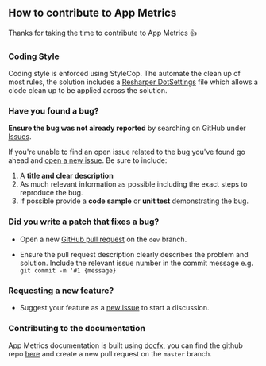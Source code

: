 ## How to contribute to App Metrics

Thanks for taking the time to contribute to App Metrics :+1:

### **Coding Style**

Coding style is enforced using StyleCop. The automate the clean up of most rules, the solution includes a [Resharper DotSettings](https://github.com/alhardy/AppMetrics/blob/master/appmetrics.DotSettings) file which allows a clode clean up to be applied across the solution.

### **Have you found a bug?**

**Ensure the bug was not already reported** by searching on GitHub under [Issues](https://github.com/alhardy/AppMetrics/issues).

If you're unable to find an open issue related to the bug you've found go ahead and [open a new issue](https://github.com/alhardy/AppMetrics/issues/new). Be sure to include:

1. A **title and clear description**
2. As much relevant information as possible including the exact steps to reproduce the bug.
3. If possible provide a **code sample** or **unit test** demonstrating the bug.

### **Did you write a patch that fixes a bug?**

* Open a new [GitHub pull request](https://help.github.com/articles/about-pull-requests/) on the `dev` branch.

* Ensure the pull request description clearly describes the problem and solution. Include the relevant issue number in the commit message e.g. `git commit -m '#1 {message}`

### **Requesting a new feature?**

* Suggest your feature as a [new issue](https://github.com/alhardy/AppMetrics/issues/new) to start a discussion.

### **Contributing to the documentation**

App Metrics documentation is built using [docfx](https://dotnet.github.io/docfx/), you can find the github repo [here](https://github.com/alhardy/AppMetrics.DocFx) and create a new pull request on the `master` branch.
